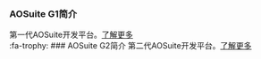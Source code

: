 ﻿### AOSuite G1简介
第一代AOSuite开发平台。[了解更多](http://git.oschina.net/osworks/AOS/tree/master/AOSuite%20G1)  
 :fa-trophy: ### AOSuite G2简介
第二代AOSuite开发平台。[了解更多](http://git.oschina.net/osworks/AOS/tree/master/AOSuite%20G2)